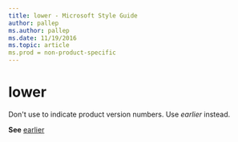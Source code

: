 ```yaml
---
title: lower - Microsoft Style Guide
author: pallep
ms.author: pallep
ms.date: 11/19/2016
ms.topic: article
ms.prod = non-product-specific
---
```


# lower

Don't use to indicate product version numbers. Use *earlier* instead.

**See** [earlier](/style-guide/a-z-word-list-term-collections/e/earlier)
